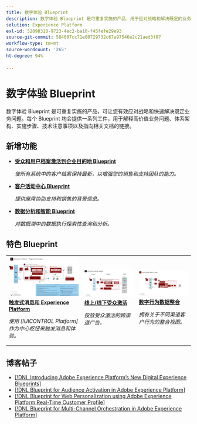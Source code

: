 ```yaml
---
title: 数字体验 Blueprint
description: 数字体验 Blueprint 是可重复实施的产品，用于应对战略和解决既定的业务问题。它们可加快实现价值的速度，并提供快速的成功之路。
solution: Experience Platform
exl-id: 52898310-9723-4ec2-ba10-f45fefe29e93
source-git-commit: 584007cc71e00729732c67a97546e2c21aed3f87
workflow-type: tm+mt
source-wordcount: '265'
ht-degree: 94%

---
```


# 数字体验 Blueprint

数字体验 Blueprint 是可重复实施的产品，可让您有效应对战略和快速解决既定业务问题。每个 Blueprint 均会提供一系列工件，用于解释高价值业务问题、体系架构、实施步骤、技术注意事项以及指向相关文档的链接。

## 新增功能

* **[受众和用户档案激活到企业目的地 Blueprint](/help/blueprints/audience-activation/enterprise-destinations.md)**

   *使所有系统中的客户档案保持最新，以增强您的销售和支持团队的能力。*
* **[客户活动中心 Blueprint](/help/blueprints/audience-activation/customer-activity.md)**

   *提供座席协助支持和销售的背景信息。*
* **[数据分析和智能 Blueprint](/help/blueprints/data-insights/analysis.md)**

   *对数据湖中的数据执行探索性查询和分析。*

## 特色 Blueprint

<table style="table-layout:fixed">
<tr>
  <td>
    <a href="https://experienceleague.adobe.com/docs/blueprints-learn/architecture/customer-journeys/triggered-messaging.html"><img alt="“触发式消息”和“Experience Platform Blueprint”的缩略图" src="customer-journeys/assets/triggered.svg" /></a>
    <div><a href="https://experienceleague.adobe.com/docs/blueprints-learn/architecture/customer-journeys/triggered-messaging.html"><strong>触发式消息和 Experience Platform</strong></a></div>
    <p><em>使用 [!UICONTROL Platform] 作为中心枢纽来触发消息和体验。</em></p>
  </td>
  <td>
    <a href="https://experienceleague.adobe.com/docs/blueprints-learn/architecture/audience-activation/online-offline.html?lang=zh-Hans"><img alt="线上/线下受众激活 Blueprint 的缩略图" src="audience-activation/assets/online_offline_activation.svg" /></a>
    <div><a href="https://experienceleague.adobe.com/docs/blueprints-learn/architecture/audience-activation/online-offline.html"><strong>线上/线下受众激活</strong></a></div>
    <p><em>投放受众激活的跨渠道广告。</em></p>
  </td>
  <td>
    <a href="https://experienceleague.adobe.com/docs/blueprints-learn/architecture/customer-journey-analytics/digital-behavioral-data-consolidation.html?lang=zh-Hans"><img alt="数字行为数据整合 Blueprint 的缩略图" src="customer-journey-analytics/assets/CJA.svg" /></a>
    <div><a href="https://experienceleague.adobe.com/docs/blueprints-learn/architecture/customer-journey-analytics/digital-behavioral-data-consolidation.html"><strong>数字行为数据整合</strong></a></div>
    <p><em>拥有关于不同渠道客户行为的整合视图。</em></p>
  </td>
</tr>
</table>

## 博客帖子

* [[!DNL Introducing Adobe Experience Platform’s New Digital Experience Blueprints]](https://medium.com/adobetech/introducing-adobe-experience-platforms-new-digital-experience-blueprints-93a6b5f5da7c)
* [[!DNL Blueprint for Audience Activation in Adobe Experience Platform]](https://medium.com/adobetech/a-blueprint-for-audience-activation-in-adobe-experience-platform-b2b30fae90fd)
* [[!DNL Blueprint for Web Personalization using Adobe Experience Platform Real-Time Customer Profile]](https://medium.com/adobetech/blueprint-for-web-personalization-using-adobe-experience-platform-real-time-customer-profile-fef2ce7a4b2f)
* [[!DNL Blueprint for Multi-Channel Orchestration in Adobe Experience Platform]](https://medium.com/adobetech/blueprint-for-multi-channel-orchestration-in-adobe-experience-platform-c68317e94184)
